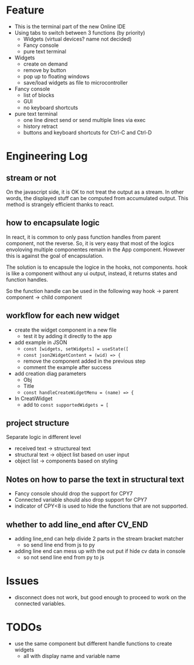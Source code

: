 # Feature
- This is the terminal part of the new Online IDE
- Using tabs to switch between 3 functions (by priority)
    - Widgets (virtual devices? name not decided)
    - Fancy console
    - pure text terminal
- Widgets
    - create on demand
    - remove by button
    - pop up to floating windows
    - save/load widgets as file to microcontroller
- Fancy console
    - list of blocks
    - GUI
    - no keyboard shortcuts
- pure text terminal
    - one line direct send or send multiple lines via exec
    - history retract
    - buttons and keyboard shortcuts for Ctrl-C and Ctrl-D

# Engineering Log

## stream or not
On the javascript side,
it is OK to not treat the output as a stream.
In other words, the displayed stuff can be computed from accumulated output.
This method is strangely efficient thanks to react.

## how to encapsulate logic
In react, it is common to only pass function handles from parent component, not the reverse.
So, it is very easy that most of the logics envoloving multiple componentes remain in the App component.
However this is against the goal of encapsulation.

The solution is to encapsule the logice in the hooks, not components.
hook is like a component without any ui output,
instead, it returns states and function handles.

So the function handle can be used in the following way
hook -> parent component -> child component

## workflow for each new widget
- create the widget component in a new file
    - test it by adding it directly to the app
- add example in JSON
    - `const [widgets, setWidgets] = useState([` 
    - `const json2WidgetContent = (wid) => {`
    - remove the component added in the previous step
    - comment the example after success
- add creation diag parameters
    - Obj
    - Title
    - `const handleCreateWidgetMenu = (name) => {`
- In CreatiWidget
    - add to `const supportedWidgets = [`

## project structure
Separate logic in different level
- received text -> structureal text
- structural text -> object list based on user input
- object list -> components based on styling

## Notes on how to parse the text in structural text
- Fancy console should drop the support for  CPY7
- Connected variable should also drop support for CPY7
- indicator of CPY<8 is used to hide the functions that are not supported.

## whether to add line_end after CV_END
- adding line_end can help divide 2 parts in the stream bracket matcher
    - so send line end from js to py
- adding line end can mess up with the out put if hide cv data in console
    - so not send line end from py to js

# Issues
- disconnect does not work, but good enough to proceed to work on the connected variables.

# TODOs
- use the same component but different handle functions to create widgets
    - all with display name and variable name